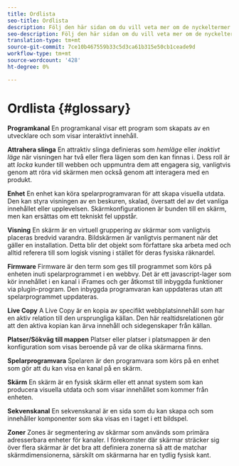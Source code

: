 ```yaml
---
title: Ordlista
seo-title: Ordlista
description: Följ den här sidan om du vill veta mer om de nyckeltermer som är associerade med AEM Screens.
seo-description: Följ den här sidan om du vill veta mer om de nyckeltermer som är associerade med AEM Screens.
translation-type: tm+mt
source-git-commit: 7ce10b467559b33c5d3ca61b315e50cb1ceade9d
workflow-type: tm+mt
source-wordcount: '428'
ht-degree: 0%

---
```



# Ordlista {#glossary}

**Programkanal** En programkanal visar ett program som skapats av en utvecklare och som visar interaktivt innehåll.

**Attrahera slinga** En attraktiv slinga definieras som *hemläge* eller *inaktivt läge* när visningen har två eller flera lägen som den kan finnas i. Dess roll är att *locka* kunder till webben och uppmuntra dem att engagera sig, vanligtvis genom att röra vid skärmen men också genom att interagera med en produkt.

**Enhet** En enhet kan köra spelarprogramvaran för att skapa visuella utdata. Den kan styra visningen av en beskuren, skalad, översatt del av det vanliga innehållet eller upplevelsen. Skärmkonfigurationen är bunden till en skärm, men kan ersättas om ett tekniskt fel uppstår.

**Visning** En skärm är en virtuell gruppering av skärmar som vanligtvis placeras bredvid varandra. Bildskärmen är vanligtvis permanent när det gäller en installation. Detta blir det objekt som författare ska arbeta med och alltid referera till som logisk visning i stället för deras fysiska räknardel.

**Firmware** Firmware är den term som ges till programmet som körs på enheten inuti spelarprogrammet i en webbvy. Det är ett javascript-lager som kör innehållet i en kanal i iFrames och ger åtkomst till inbyggda funktioner via plugin-program. Den inbyggda programvaran kan uppdateras utan att spelarprogrammet uppdateras.

**Live Copy** A Live Copy är en kopia av specifikt webbplatsinnehåll som har en aktiv relation till den ursprungliga källan. Den här realtidsrelationen gör att den aktiva kopian kan ärva innehåll och sidegenskaper från källan.

**Platser/Sökväg till mappen** Platser eller platser i platsmappen är den konfiguration som visas beroende på var de olika skärmarna finns.

**Spelarprogramvara** Spelaren är den programvara som körs på en enhet som gör att du kan visa en kanal på en skärm.

**Skärm** En skärm är en fysisk skärm eller ett annat system som kan producera visuella utdata och som visar innehållet som kommer från enheten.

**Sekvenskanal** En sekvenskanal är en sida som du kan skapa och som innehåller komponenter som ska visas en i taget i ett bildspel.

**Zoner** Zones är segmentering av skärmar som används som primära adresserbara enheter för kanaler. I förekomster där skärmar sträcker sig över flera skärmar är det bra att definiera zonerna så att de matchar skärmdimensionerna, särskilt om skärmarna har en tydlig fysisk kant.

